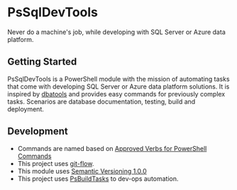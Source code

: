 # PsSqlDevTools

Never do a machine's job, while developing with SQL Server or Azure data platform.

## Getting Started

PsSqlDevTools is a PowerShell module with the mission of automating tasks that come with developing SQL Server or Azure data platform solutions.
It is inspired by [dbatools](https://github.com/dataplat/dbatools) and provides easy commands for previously complex tasks. Scenarios are database documentation, testing, build and deployment.

## Development

- Commands are named based on [Approved Verbs for PowerShell Commands](https://docs.microsoft.com/de-de/powershell/scripting/developer/cmdlet/approved-verbs-for-windows-powershell-commands)
- This project uses [git-flow](https://github.com/nvie/gitflow).
- This module uses [Semantic Versioning 1.0.0](https://semver.org/spec/v1.0.0.html)
- This project uses [PsBuildTasks](https://github.com/abbgrade/PsBuildTasks) to dev-ops automation.
